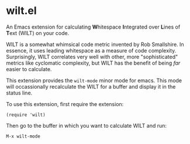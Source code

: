 # wilt.el

An Emacs extension for calculating **W**hitespace **I**ntegrated over
**L**ines of **T**ext (WILT) on your code.

WILT is a somewhat whimsical code metric invented by Rob
Smallshire. In essence, it uses leading whitespace as a measure of
code complexity. Surprisingly, WILT correlates very well with other,
more "sophisticated" metrics like cyclomatic complexity, but WILT has
the benefit of being *far* easier to calculate.

This extension provides the `wilt-mode` minor mode for emacs. This
mode will occassionally recalculate the WILT for a buffer and display
it in the status line.

To use this extension, first require the extension:

```
(require 'wilt)
```

Then go to the buffer in which you want to calculate WILT and run:

```
M-x wilt-mode
```
